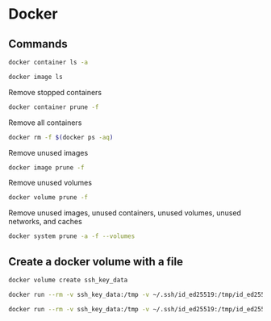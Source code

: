 # Docker

## Commands

```sh
docker container ls -a
```

```sh
docker image ls
```

Remove stopped containers
```sh
docker container prune -f
```

Remove all containers
```sh
docker rm -f $(docker ps -aq)
```

Remove unused images
```sh
docker image prune -f
```

Remove unused volumes
```sh
docker volume prune -f
```

Remove unused images, unused containers, unused volumes, unused networks, and caches
```sh
docker system prune -a -f --volumes
```

## Create a docker volume with a file

```sh
docker volume create ssh_key_data
```

```sh
docker run --rm -v ssh_key_data:/tmp -v ~/.ssh/id_ed25519:/tmp/id_ed25519 scratch
```

```sh
docker run --rm -v ssh_key_data:/tmp -v ~/.ssh/id_ed25519:/tmp/id_ed25519 busybox:stable
```

